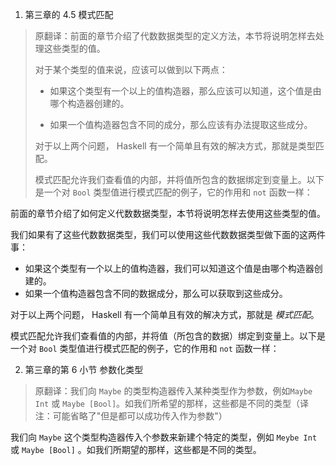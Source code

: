 1. 第三章的 4.5 模式匹配

> 原翻译：前面的章节介绍了代数数据类型的定义方法，本节将说明怎样去处理这些类型的值。
>
> 对于某个类型的值来说，应该可以做到以下两点：
>
> * 如果这个类型有一个以上的值构造器，那么应该可以知道，这个值是由哪个构造器创建的。
>
> * 如果一个值构造器包含不同的成分，那么应该有办法提取这些成分。
>
> 对于以上两个问题， Haskell 有一个简单且有效的解决方式，那就是类型匹配。
>
> 模式匹配允许我们查看值的内部，并将值所包含的数据绑定到变量上。以下是一个对 `Bool` 类型值进行模式匹配的例子，它的作用和 `not` 函数一样：

前面的章节介绍了如何定义代数数据类型，本节将说明怎样去使用这些类型的值。

我们如果有了这些代数数据类型，我们可以使用这些代数数据类型做下面的这两件事：

-   如果这个类型有一个以上的值构造器，我们可以知道这个值是由哪个构造器创建的。
-   如果一个值构造器包含不同的数据成分，那么可以获取到这些成分。

对于以上两个问题， Haskell 有一个简单且有效的解决方式，那就是 *模式匹配*。

模式匹配允许我们查看值的内部，并将值（所包含的数据）绑定到变量上。以下是一个对 `Bool` 类型值进行模式匹配的例子，它的作用和 `not` 函数一样：

2. 第三章的第 6 小节 参数化类型

> 原翻译：我们向 `Maybe` 的类型构造器传入某种类型作为参数，例如`Maybe Int` 或 `Maybe [Bool]`。如我们所希望的那样，这些都是不同的类型（译注：可能省略了"但是都可以成功传入作为参数"）

我们向 `Maybe` 这个类型构造器传入个参数来新建个特定的类型，例如 `Meybe Int` 或 `Maybe [Bool]` 。如我们所期望的那样，这些都是不同的类型。